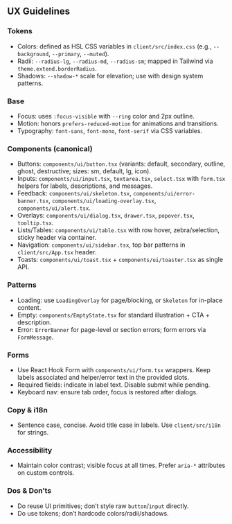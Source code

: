 ## UX Guidelines

### Tokens
- Colors: defined as HSL CSS variables in `client/src/index.css` (e.g., `--background`, `--primary`, `--muted`).
- Radii: `--radius-lg`, `--radius-md`, `--radius-sm`; mapped in Tailwind via `theme.extend.borderRadius`.
- Shadows: `--shadow-*` scale for elevation; use with design system patterns.

### Base
- Focus: uses `:focus-visible` with `--ring` color and 2px outline.
- Motion: honors `prefers-reduced-motion` for animations and transitions.
- Typography: `font-sans`, `font-mono`, `font-serif` via CSS variables.

### Components (canonical)
- Buttons: `components/ui/button.tsx` (variants: default, secondary, outline, ghost, destructive; sizes: sm, default, lg, icon).
- Inputs: `components/ui/input.tsx`, `textarea.tsx`, `select.tsx` with `form.tsx` helpers for labels, descriptions, and messages.
- Feedback: `components/ui/skeleton.tsx`, `components/ui/error-banner.tsx`, `components/ui/loading-overlay.tsx`, `components/ui/alert.tsx`.
- Overlays: `components/ui/dialog.tsx`, `drawer.tsx`, `popover.tsx`, `tooltip.tsx`.
- Lists/Tables: `components/ui/table.tsx` with row hover, zebra/selection, sticky header via container.
- Navigation: `components/ui/sidebar.tsx`, top bar patterns in `client/src/App.tsx` header.
- Toasts: `components/ui/toast.tsx` + `components/ui/toaster.tsx` as single API.

### Patterns
- Loading: use `LoadingOverlay` for page/blocking, or `Skeleton` for in-place content.
- Empty: `components/EmptyState.tsx` for standard illustration + CTA + description.
- Error: `ErrorBanner` for page-level or section errors; form errors via `FormMessage`.

### Forms
- Use React Hook Form with `components/ui/form.tsx` wrappers. Keep labels associated and helper/error text in the provided slots.
- Required fields: indicate in label text. Disable submit while pending.
- Keyboard nav: ensure tab order, focus is restored after dialogs.

### Copy & i18n
- Sentence case, concise. Avoid title case in labels. Use `client/src/i18n` for strings.

### Accessibility
- Maintain color contrast; visible focus at all times. Prefer `aria-*` attributes on custom controls.

### Dos & Don’ts
- Do reuse UI primitives; don’t style raw `button`/`input` directly.
- Do use tokens; don’t hardcode colors/radii/shadows.


